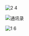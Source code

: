 ![2 4](https://github.com/user-attachments/assets/e69e79ca-b352-42fa-b70d-1c1d90c39324)

![通讯录](https://github.com/user-attachments/assets/0831c422-458b-48fd-acc7-2b8a55f9cc0a)

![1 6](https://github.com/user-attachments/assets/35c6a366-dad4-42e6-8050-707699ad099e)

